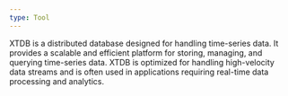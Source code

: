```yaml
---
type: Tool
---
```


XTDB is a distributed database designed for handling time-series data. It provides a scalable and efficient platform for storing, managing, and querying time-series data. XTDB is optimized for handling high-velocity data streams and is often used in applications requiring real-time data processing and analytics.